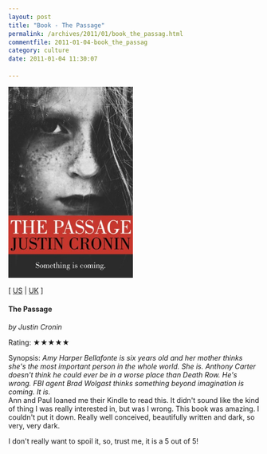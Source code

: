 ```yaml
---
layout: post
title: "Book - The Passage"
permalink: /archives/2011/01/book_the_passag.html
commentfile: 2011-01-04-book_the_passag
category: culture
date: 2011-01-04 11:30:07

---
```


<img class="photo right" src="/assets/images/0752883305.jpg" width="250" alt="The Passage cover" />

\[ [US](http://www.amazon.com/o/asin/0752883305) | [UK](http://www.amazon.co.uk/o/asin/0752883305) \]

#### The Passage

<em>by Justin Cronin</em>

Rating: ★★★★★

<div class="book_synopsis">
Synopsis: <em>Amy Harper Bellafonte is six years old and her mother thinks she's the most important person in the whole world. She is. Anthony Carter doesn't think he could ever be in a worse place than Death Row. He's wrong. FBI agent Brad Wolgast thinks something beyond imagination is coming. It is.</em>

</div>
Ann and Paul loaned me their Kindle to read this. It didn't sound like the kind of thing I was really interested in, but was I wrong. This book was amazing. I couldn't put it down. Really well conceived, beautifully written and dark, so very, very dark.

I don't really want to spoil it, so, trust me, it is a 5 out of 5!
